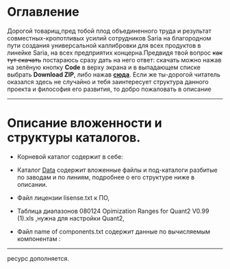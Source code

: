 # Оглавление
Дорогой товарищ,пред тобой плод объединенного труда и результат совместных-кропотливых усилий сотрудников Saria на благородном пути создания универсальной каллибровки для всех продуктов в линейке Saria, на всех предприятих концерна.Предвидя твой вопрос ~~как тут скачать~~ постараюсь сразу дать на него  ответ: скачать можно нажав на зелёную кнопку **Code** в верху экрана и в выпадающем списке выбрать **Download ZIP**, либо нажав [**сюда**](https://github.com/lalastepaska/Bruker/archive/master.zip). Если же ты-дорогой читатель оказался здесь не случайно и тебя заинтересует структура данного проекта и философия его развития, то добро пожаловать в описание 
____
# Описание вложенности и структуры каталогов.
- Корневой каталог содержит в себе:

- Каталог [Data](https://github.com/lalastepaska/Bruker/tree/master/Data) содержит вложенные файлы и под-каталоги разбитые по заводам и по линиям, подробнее о его структуре ниже в описании.
- Файл лицензии lisense.txt к ПО,
- Таблица диапазонов 080124 Opimization Ranges for Quant2 V0.99 (1).xls
,нужна для настройки Quant2,
- Файл name of components.txt содержит данные по вычисляемым компонентам :

____
ресурс дополняется.
